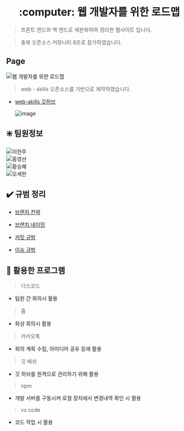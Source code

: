 <!-- ⚠️ This README has been generated from the file(s) "blueprint.md" ⚠️--><h1 align="center">:computer: 웹 개발자를 위한 로드맵</h1>



> 프론트 엔드와 백 엔드로 세분화하여 정리한 웹사이트 입니다.  

> 충북 오픈소스 커뮤니티 8조로 참가하였습니다.

## Page
![웹 개발자를 위한 로드맵](cb-oss2021.github.io/oss-roadmap/)

> web - skills 오픈소스를 기반으로 제작하였습니다. 
* [web-skills 깃허브](https://github.com/andreasbm/web-skills)
 

	![image](https://user-images.githubusercontent.com/79635312/132159939-5b024ff4-7576-4fd4-b389-03513b947ab7.png)

	
  
## :sparkle: 팀원정보  
![이한주](https://img.shields.io/badge/충북대학교_소프트웨어학과-이한주-blue)  
![홍영선](https://img.shields.io/badge/충북대학교_소프트웨어학과-홍영선-blue)  
![황승혜](https://img.shields.io/badge/충북대학교_소프트웨어학과-황승혜-blue)  
![오세한](https://img.shields.io/badge/충북대학교_정보통신공학부-오세한-blue)  

## :heavy_check_mark: 규범 정리

* [브랜치 전략](https://github.com/cb-oss2021/oss-roadmap/wiki/%EA%B7%9C%EC%B9%99#%EB%B8%8C%EB%9E%9C%EC%B9%98-%EC%A0%84%EB%9E%B5)

* [브랜치 네이밍](https://github.com/cb-oss2021/oss-roadmap/wiki/%EA%B7%9C%EC%B9%99#%EB%B8%8C%EB%9E%9C%EC%B9%98-%EB%84%A4%EC%9D%B4%EB%B0%8D)

* [커밋 규범](https://github.com/cb-oss2021/oss-roadmap/wiki/%EA%B7%9C%EC%B9%99#%EC%BB%A4%EB%B0%8B-%EA%B7%9C%EB%B2%94)

* [이슈 규범](https://github.com/cb-oss2021/oss-roadmap/wiki/%EA%B7%9C%EC%B9%99#%EC%9D%B4%EC%8A%88-%EA%B7%9C%EB%B2%94)

## :wrench: 활용한 프로그램

> 디스코드  
* 팀원 간 회의시 활용  
> 줌    
* 화상 회의시 활용  
> 카카오톡  
* 회의 계획 수립, 아이디어 공유 등에 활용  
> 깃 배쉬  
*  깃 허브를 원격으로 관리하기 위해 활용  
> npm  
* 개발 서버를 구동시켜 로컬 장치에서 변경내역 확인 시 활용  
> vs code  
* 코드 작업 시 활용  


